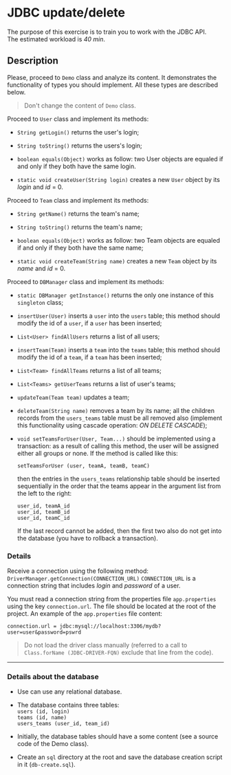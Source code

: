 # JDBC update/delete
 
The purpose of this exercise is to train you to work with the JDBC API.  
The estimated workload is *40 min*.

## Description

Please, proceed to `Demo` class and analyze its content. It demonstrates the functionality of types you should implement. All these types are described below.

> Don't change the content of `Demo` class.

Proceed to `User` class and implement its methods:

* `String getLogin()` returns the user's login;

* `String toString()` returns the users's login;

* `boolean equals(Object)` works as follow: two User objects are equaled if and only if they both have the same login.

* `static void createUser(String login)` creates a new `User` object by its *login* and *id* = 0.

Proceed to `Team` class and implement its methods:

* `String getName()` returns the team's name;

* `String toString()` returns the team's name;

* `boolean equals(Object)` works as follow: two Team objects are equaled if and only if they both have the same name;

* `static void createTeam(String name)` creates a new `Team` object by its *name* and *id* = 0.

Proceed to `DBManager` class and implement its methods:

* `static DBManager getInstance()` returns the only one instance of this `singleton` class;

* `insertUser(User)` inserts a `user` into the `users` table; this method should modify the id of a `user`, if a `user` has been inserted;

* `List<User> findAllUsers` returns a list of all users;

* `insertTeam(Team)` inserts a `team` into the `teams` table; this method should modify the id of a `team`, if a `team` has been inserted;

* `List<Team> findAllTeams` returns a list of all teams;

* `List<Teams> getUserTeams` returns a list of user's teams;

* `updateTeam(Team team)` updates a team;

* `deleteTeam(String name)` removes a team by its name; all the children records from the `users_teams` table must be all removed also (implement this functionality using cascade operation: *ON DELETE CASCADE*);

* `void setTeamsForUser(User, Team...)` should be implemented using a transaction: as a result of calling this method, the user will be assigned either all groups or none. If the method is called like this:
    ```
    setTeamsForUser (user, teamA, teamB, teamC)
    ```
    then the entries in the `users_teams` relationship table should be inserted sequentially in the order that the teams appear in the argument list from the left to the right:
    ```
    user_id, teamA_id 
    user_id, teamB_id  
    user_id, teamC_id
    ```
    If the last record cannot be added, then the first two also do not get into the database (you have to rollback a transaction).  

### Details

Receive a connection using the following method:
`DriverManager.getConnection(CONNECTION_URL)`
`CONNECTION_URL` is a connection string that includes *login* and *password* of a user.

You must read a connection string from the properties file `app.properties` using the key `connection.url`. The file should be located at the root of the project. An example of the `app.properties` file content:
```
connection.url = jdbc:mysql://localhost:3306/mydb?user=user&password=pswrd
```

> Do not load the driver class manually (referred to a call to 
`Class.forName (JDBC-DRIVER-FQN)`
exclude that line from the code).

***

### Details about the database

* Use can use any relational database.  

* The database contains three tables:   
`users (id, login)`  
`teams (id, name)`  
`users_teams (user_id, team_id)`  

* Initially, the database tables should have a some content (see a source code of the Demo class).

* Create an `sql` directory at the root and save the database creation script in it (`db-create.sql`).
